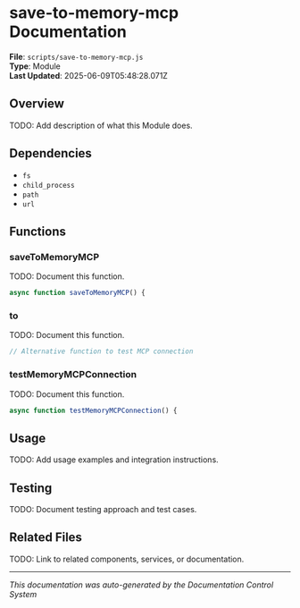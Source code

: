 # save-to-memory-mcp Documentation

**File**: `scripts/save-to-memory-mcp.js`  
**Type**: Module  
**Last Updated**: 2025-06-09T05:48:28.071Z

## Overview

TODO: Add description of what this Module does.

## Dependencies

- `fs`
- `child_process`
- `path`
- `url`

## Functions

### saveToMemoryMCP

TODO: Document this function.

```js
async function saveToMemoryMCP() {
```

### to

TODO: Document this function.

```js
// Alternative function to test MCP connection
```

### testMemoryMCPConnection

TODO: Document this function.

```js
async function testMemoryMCPConnection() {
```

## Usage

TODO: Add usage examples and integration instructions.

## Testing

TODO: Document testing approach and test cases.

## Related Files

TODO: Link to related components, services, or documentation.

---
*This documentation was auto-generated by the Documentation Control System*
